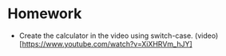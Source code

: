 # Homework
* Create the calculator in the video using switch-case. (video)[https://www.youtube.com/watch?v=XiXHRVm_hJY]
